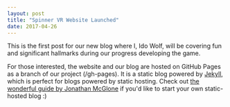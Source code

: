 ```yaml
---
layout: post
title: "Spinner VR Website Launched"
date: 2017-04-26
---
```


This is the first post for our new blog where I, Ido Wolf, will be covering fun and significant hallmarks during our progress developing the game.

For those interested, the website and our blog are hosted on GitHub Pages as a branch of our project (/gh-pages). It is a static blog powered by [Jekyll](http://jekyllrb.com), which is perfect for blogs powered by static hosting. Check out [the wonderful guide by Jonathan McGlone](http://jmcglone.com/guides/github-pages/) if you'd like to start your own static-hosted blog :)

